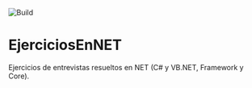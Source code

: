![Build](https://github.com/rpgrca/EjerciciosEnNET/workflows/Build/badge.svg?branch=main)

# EjerciciosEnNET

Ejercicios de entrevistas resueltos en NET (C# y VB.NET, Framework y Core).
